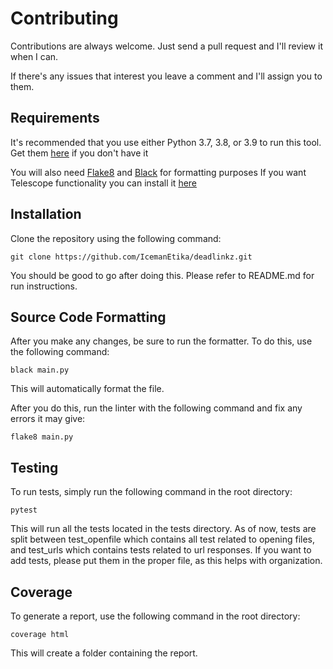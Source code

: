 # Contributing

Contributions are always welcome. Just send a pull request and I'll review it when I can.

If there's any issues that interest you leave a comment and I'll assign you to them.

## Requirements

It's recommended that you use either Python 3.7, 3.8, or 3.9 to run this tool. Get them <a href="https://www.python.org/downloads/">here</a> if you don't have it

You will also need [Flake8](https://flake8.pycqa.org/en/latest/index.html) and [Black](https://pypi.org/project/black/) for formatting purposes
If you want Telescope functionality you can install it [here](https://github.com/Seneca-CDOT/telescope)

## Installation

Clone the repository using the following command:

`git clone https://github.com/IcemanEtika/deadlinkz.git`

You should be good to go after doing this. Please refer to README.md for run instructions.

## Source Code Formatting

After you make any changes, be sure to run the formatter. To do this, use the following command:

`black main.py`

This will automatically format the file.

After you do this, run the linter with the following command and fix any errors it may give:

`flake8 main.py`

## Testing

To run tests, simply run the following command in the root directory:

`pytest`

This will run all the tests located in the tests directory. As of now, tests are split between test_openfile
which contains all test related to opening files, and test_urls which contains tests related to url
responses. If you want to add tests, please put them in the proper file, as this helps with
organization. 

## Coverage

To generate a report, use the following command in the root directory:

`coverage html`

This will create a folder containing the report.
